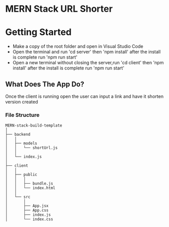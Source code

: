 <body id="preview">
  <h1 class="code-line" data-line-start=0 data-line-end=1><a id="MERN_Stack_Build_Template_0"></a><strong>MERN Stack URL Shorter</strong></h1>
  <h1 class="code-line" data-line-start=26 data-line-end=27><a id="Getting_Started_26"></a><strong>Getting Started</strong></h1>
   <ul>
    <li class="has-line-data" data-line-start="4" data-line-end="5">Make a copy of the root folder and open in Visual Studio Code</li>
    <li class="has-line-data" data-line-start="5" data-line-end="6">Open the terminal and run 'cd server' then 'npm install' after the install is complete run 'npm run start'</li>
    <li class="has-line-data" data-line-start="6" data-line-end="8">Open a new terminal without closing the server,run 'cd client' then 'npm install' after the install is complete run 'npm run start'</li>
  </ul>
  <h2 class="code-line" data-line-start=40 data-line-end=41><a id="What_Does_The_Build_Include_40"></a>What Does The App Do?</h2>
  <p class="has-line-data" data-line-start="42" data-line-end="43">Once the client is running open the user can input a link and have it shorten version created</p>
  <h3 class="code-line" data-line-start=54 data-line-end=55><a id="File_Structure_54"></a>File Structure</h3>
  <pre><code class="has-line-data" data-line-start="57" data-line-end="131">MERN-stack-build-template
│
├── backend
│   │
│   ├── models
│   │   └── shortUrl.js
│   │    
│   └── index.js
│
├── client
│   │
│   ├── public
│   │   │
│   │   ├── bundle.js
│   │   └── index.html
│   │
│   └── src
│       │
│       ├── App.jsx
│       ├── App.css
│       ├── index.js
│       └── index.css
</code></pre>
</body>

